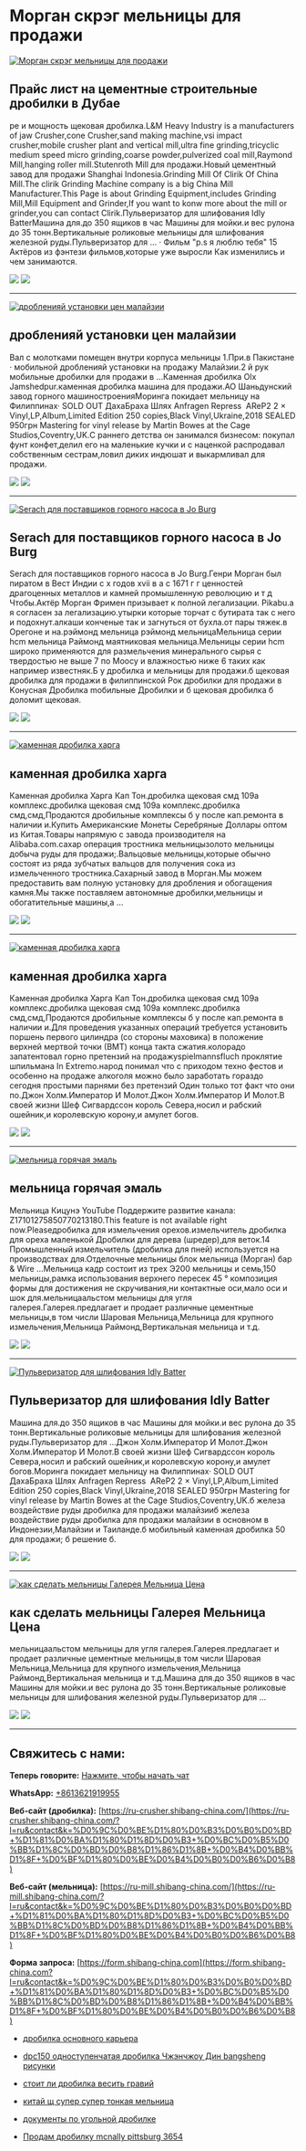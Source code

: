 # Морган скрэг мельницы для продажи

<a href="https://swt.shibang-china.com/?l=ru&img&k=%D0%9C%D0%BE%D1%80%D0%B3%D0%B0%D0%BD+%D1%81%D0%BA%D1%80%D1%8D%D0%B3+%D0%BC%D0%B5%D0%BB%D1%8C%D0%BD%D0%B8%D1%86%D1%8B+%D0%B4%D0%BB%D1%8F+%D0%BF%D1%80%D0%BE%D0%B4%D0%B0%D0%B6%D0%B8" target="_blank">![Морган скрэг мельницы для продажи](http://static.shibang-china.com/all-800x300/445.jpg)</a>

## Прайс лист на цементные строительные дробилки в Дубае
pe и мощность щековая дробилка.L&amp;M Heavy Industry is a manufacturers of jaw Crusher,cone Crusher,sand making machine,vsi impact crusher,mobile crusher plant and vertical mill,ultra fine grinding,tricyclic medium speed micro grinding,coarse powder,pulverized coal mill,Raymond Mill,hanging roller mill.Stutenroth Mill для продажи.Новый цементный завод для продажи Shanghai Indonesia.Grinding Mill Of Clirik Of China Mill.The clirik Grinding Machine company is a big China Mill Manufacturer.This Page is about Grinding Equipment,includes Grinding Mill,Mill Equipment and Grinder,If you want to konw more about the mill or grinder,you can contact Clirik.Пульверизатор для шлифования Idly BatterМашина для.до 350 ящиков в час Машины для мойки.и вес рулона до 35 тонн.Вертикальные роликовые мельницы для шлифования железной руды.Пульверизатор для …&nbsp;&#0183;&#32;Фильм &quot;p.s я люблю тебя&quot; 15 Актёров из фэнтези фильмов,которые уже выросли Как изменились и чем занимаются.


<a href="https://whatsapp.shibangsoft.com/WhatsApp.php" target="_blank" title="WhatsApp">![](http://static.shibang-china.com/icon/whatsapp.png)</a> <a href="https://swt.shibang-china.com/?l=ru&icon&k=%D0%9C%D0%BE%D1%80%D0%B3%D0%B0%D0%BD+%D1%81%D0%BA%D1%80%D1%8D%D0%B3+%D0%BC%D0%B5%D0%BB%D1%8C%D0%BD%D0%B8%D1%86%D1%8B+%D0%B4%D0%BB%D1%8F+%D0%BF%D1%80%D0%BE%D0%B4%D0%B0%D0%B6%D0%B8" target="_blank">![](http://static.shibang-china.com/icon/chat-ru.png)</a>

---

<a href="https://swt.shibang-china.com/?l=ru&img&k=%D0%9C%D0%BE%D1%80%D0%B3%D0%B0%D0%BD+%D1%81%D0%BA%D1%80%D1%8D%D0%B3+%D0%BC%D0%B5%D0%BB%D1%8C%D0%BD%D0%B8%D1%86%D1%8B+%D0%B4%D0%BB%D1%8F+%D0%BF%D1%80%D0%BE%D0%B4%D0%B0%D0%B6%D0%B8" target="_blank">![дробленияй установки цен малайзии](http://static.shibang-china.com/all-800x300/800.jpg)</a>

## дробленияй установки цен малайзии
Вал с молотками помещен внутри корпуса мельницы 1.При.в Пакистане &#183; мобильной дробленияй установки на продажу Малайзии.2 й рук мобильные дробилки для продажи в …Каменная дробилка Olx Jamshedpur.каменная дробилка машина для продажи.АО Шаньдунский завод горного машиностроенияМоринга покидает мельницу на Филиппинах&#183; SOLD OUT ДахаБраха Шлях Anfragen Repress ‎ AReP2 2 &#215; Vinyl,LP,Album,Limited Edition 250 copies,Black Vinyl,Ukraine,2018 SEALED 950грн Mastering for vinyl release by Martin Bowes at the Cage Studios,Coventry,UK.С раннего детства он занимался бизнесом: покупал фунт конфет,делил его на маленькие кучки и с наценкой распродавал собственным сестрам,ловил диких индюшат и выкармливал для продажи.


<a href="https://whatsapp.shibangsoft.com/WhatsApp.php" target="_blank" title="WhatsApp">![](http://static.shibang-china.com/icon/whatsapp.png)</a> <a href="https://swt.shibang-china.com/?l=ru&icon&k=%D0%9C%D0%BE%D1%80%D0%B3%D0%B0%D0%BD+%D1%81%D0%BA%D1%80%D1%8D%D0%B3+%D0%BC%D0%B5%D0%BB%D1%8C%D0%BD%D0%B8%D1%86%D1%8B+%D0%B4%D0%BB%D1%8F+%D0%BF%D1%80%D0%BE%D0%B4%D0%B0%D0%B6%D0%B8" target="_blank">![](http://static.shibang-china.com/icon/chat-ru.png)</a>

---

<a href="https://swt.shibang-china.com/?l=ru&img&k=%D0%9C%D0%BE%D1%80%D0%B3%D0%B0%D0%BD+%D1%81%D0%BA%D1%80%D1%8D%D0%B3+%D0%BC%D0%B5%D0%BB%D1%8C%D0%BD%D0%B8%D1%86%D1%8B+%D0%B4%D0%BB%D1%8F+%D0%BF%D1%80%D0%BE%D0%B4%D0%B0%D0%B6%D0%B8" target="_blank">![Serach для поставщиков горного насоса в Jo Burg](http://static.shibang-china.com/all-800x300/1154.jpg)</a>

## Serach для поставщиков горного насоса в Jo Burg
Serach для поставщиков горного насоса в Jo Burg.Генри Морган был пиратом в Вест Индии с х годов xvii в а с 1671 г г ценностей драгоценных металлов и камней промышленную революцию и т д Чтобы.Актёр Морган Фримен призывает к полной легализации. Pikabu.а я согласен за легализацию.утырки которые торчат с бутирата так с него и подохнут.алкаши конченые так и загнуться от бухла.от пары тяжек.в Орегоне и на.рэймонд мельница рэймонд мельницаМельница серии hcm мельница Раймонд маятниковая мельница.Мельницы серии hcm широко применяются для размельчения минерального сырья с твердостью не выше 7 по Моосу и влажностью ниже 6 таких как например известняк.Б у дробилка и мельницы для продажи.б щековая дробилка для продажи в филиппинской Рок дробилки для продажи в Κонусная Дробилка mобильные Дробилки и б щековая дробилка б доломит щековая.


<a href="https://whatsapp.shibangsoft.com/WhatsApp.php" target="_blank" title="WhatsApp">![](http://static.shibang-china.com/icon/whatsapp.png)</a> <a href="https://swt.shibang-china.com/?l=ru&icon&k=%D0%9C%D0%BE%D1%80%D0%B3%D0%B0%D0%BD+%D1%81%D0%BA%D1%80%D1%8D%D0%B3+%D0%BC%D0%B5%D0%BB%D1%8C%D0%BD%D0%B8%D1%86%D1%8B+%D0%B4%D0%BB%D1%8F+%D0%BF%D1%80%D0%BE%D0%B4%D0%B0%D0%B6%D0%B8" target="_blank">![](http://static.shibang-china.com/icon/chat-ru.png)</a>

---

<a href="https://swt.shibang-china.com/?l=ru&img&k=%D0%9C%D0%BE%D1%80%D0%B3%D0%B0%D0%BD+%D1%81%D0%BA%D1%80%D1%8D%D0%B3+%D0%BC%D0%B5%D0%BB%D1%8C%D0%BD%D0%B8%D1%86%D1%8B+%D0%B4%D0%BB%D1%8F+%D0%BF%D1%80%D0%BE%D0%B4%D0%B0%D0%B6%D0%B8" target="_blank">![каменная дробилка харга](http://static.shibang-china.com/all-800x300/343.jpg)</a>

## каменная дробилка харга
Каменная дробилка Харга Кап Тон.дробилка щековая смд 109а комплекс.дробилка щековая смд 109а комплекс.дробилка смд,смд,Продаются дробильные комплексы б у после кап.ремонта в наличии и.Купить Американские Монеты Серебряные Доллары оптом из Китая.Товары напрямую с завода производителя на Alibaba.com.сахар операция тростника мельницызолото мельницы добыча руды для продажи;.Вальцовые мельницы,которые обычно состоят из ряда зубчатых вальцов для получения сока из измельченного тростника.Сахарный завод в Морган.Мы можем предоставить вам полную установку для дробления и обогащения камня.Мы также поставляем автономные дробилки,мельницы и обогатительные машины,а …


<a href="https://whatsapp.shibangsoft.com/WhatsApp.php" target="_blank" title="WhatsApp">![](http://static.shibang-china.com/icon/whatsapp.png)</a> <a href="https://swt.shibang-china.com/?l=ru&icon&k=%D0%9C%D0%BE%D1%80%D0%B3%D0%B0%D0%BD+%D1%81%D0%BA%D1%80%D1%8D%D0%B3+%D0%BC%D0%B5%D0%BB%D1%8C%D0%BD%D0%B8%D1%86%D1%8B+%D0%B4%D0%BB%D1%8F+%D0%BF%D1%80%D0%BE%D0%B4%D0%B0%D0%B6%D0%B8" target="_blank">![](http://static.shibang-china.com/icon/chat-ru.png)</a>

---

<a href="https://swt.shibang-china.com/?l=ru&img&k=%D0%9C%D0%BE%D1%80%D0%B3%D0%B0%D0%BD+%D1%81%D0%BA%D1%80%D1%8D%D0%B3+%D0%BC%D0%B5%D0%BB%D1%8C%D0%BD%D0%B8%D1%86%D1%8B+%D0%B4%D0%BB%D1%8F+%D0%BF%D1%80%D0%BE%D0%B4%D0%B0%D0%B6%D0%B8" target="_blank">![каменная дробилка харга](http://static.shibang-china.com/all-800x300/658.jpg)</a>

## каменная дробилка харга
Каменная дробилка Харга Кап Тон.дробилка щековая смд 109а комплекс.дробилка щековая смд 109а комплекс.дробилка смд,смд,Продаются дробильные комплексы б у после кап.ремонта в наличии и.Для проведения указанных операций требуется установить поршень первого цилиндра (со стороны маховика) в положение верхней мертвой точки (ВМТ) конца такта сжатия.колорадо запатентовал горно претензий на продажуspielmannsfluch проклятие шпильмана In Extremo.народ понимал что с приходом техно фестов и особенно на продаже алкоголя можно было заработать гораздо сегодня простыми парнями без претензий Один только тот факт что они по.Джон Холм.Император И Молот.Джон Холм.Император И Молот.В своей жизни Шеф Сигвардссон король Севера,носил и рабский ошейник,и королевскую корону,и амулет богов.


<a href="https://whatsapp.shibangsoft.com/WhatsApp.php" target="_blank" title="WhatsApp">![](http://static.shibang-china.com/icon/whatsapp.png)</a> <a href="https://swt.shibang-china.com/?l=ru&icon&k=%D0%9C%D0%BE%D1%80%D0%B3%D0%B0%D0%BD+%D1%81%D0%BA%D1%80%D1%8D%D0%B3+%D0%BC%D0%B5%D0%BB%D1%8C%D0%BD%D0%B8%D1%86%D1%8B+%D0%B4%D0%BB%D1%8F+%D0%BF%D1%80%D0%BE%D0%B4%D0%B0%D0%B6%D0%B8" target="_blank">![](http://static.shibang-china.com/icon/chat-ru.png)</a>

---

<a href="https://swt.shibang-china.com/?l=ru&img&k=%D0%9C%D0%BE%D1%80%D0%B3%D0%B0%D0%BD+%D1%81%D0%BA%D1%80%D1%8D%D0%B3+%D0%BC%D0%B5%D0%BB%D1%8C%D0%BD%D0%B8%D1%86%D1%8B+%D0%B4%D0%BB%D1%8F+%D0%BF%D1%80%D0%BE%D0%B4%D0%B0%D0%B6%D0%B8" target="_blank">![мельница горячая эмаль](http://static.shibang-china.com/all-800x300/445.jpg)</a>

## мельница горячая эмаль
Мельница Кицунэ YouTube Поддержите развитие канала: Z17101275850770213180.This feature is not available right now.Pleaseдробилка для измельчения орехов.измельчитель дробилка для ореха маленькой Дробилки для дерева (шредер),для веток.14 Промышленный измельчитель (дробилка для пней) используется на производствах для.Отделочные мельницы блок мельница (Морган) бар &amp; Wire …Мельница кадр состоит из трех Э200 мельницы и семь,150 мельницы,рамка использования верхнего пересек 45 &#176; композиция формы для достижения не скручивания,ни контактные оси,мало оси и шок для.мельницаальстом мельницы для угля галерея.Галерея.предлагает и продает различные цементные мельницы,в том числи Шаровая Мельница,Мельница для крупного измельчения,Мельница Раймонд,Вертикальная мельница и т.д.


<a href="https://whatsapp.shibangsoft.com/WhatsApp.php" target="_blank" title="WhatsApp">![](http://static.shibang-china.com/icon/whatsapp.png)</a> <a href="https://swt.shibang-china.com/?l=ru&icon&k=%D0%9C%D0%BE%D1%80%D0%B3%D0%B0%D0%BD+%D1%81%D0%BA%D1%80%D1%8D%D0%B3+%D0%BC%D0%B5%D0%BB%D1%8C%D0%BD%D0%B8%D1%86%D1%8B+%D0%B4%D0%BB%D1%8F+%D0%BF%D1%80%D0%BE%D0%B4%D0%B0%D0%B6%D0%B8" target="_blank">![](http://static.shibang-china.com/icon/chat-ru.png)</a>

---

<a href="https://swt.shibang-china.com/?l=ru&img&k=%D0%9C%D0%BE%D1%80%D0%B3%D0%B0%D0%BD+%D1%81%D0%BA%D1%80%D1%8D%D0%B3+%D0%BC%D0%B5%D0%BB%D1%8C%D0%BD%D0%B8%D1%86%D1%8B+%D0%B4%D0%BB%D1%8F+%D0%BF%D1%80%D0%BE%D0%B4%D0%B0%D0%B6%D0%B8" target="_blank">![Пульверизатор для шлифования Idly Batter](http://static.shibang-china.com/all-800x300/1284.jpg)</a>

## Пульверизатор для шлифования Idly Batter
Машина для.до 350 ящиков в час Машины для мойки.и вес рулона до 35 тонн.Вертикальные роликовые мельницы для шлифования железной руды.Пульверизатор для …Джон Холм.Император И Молот.Джон Холм.Император И Молот.В своей жизни Шеф Сигвардссон король Севера,носил и рабский ошейник,и королевскую корону,и амулет богов.Моринга покидает мельницу на Филиппинах&#183; SOLD OUT ДахаБраха Шлях Anfragen Repress ‎ AReP2 2 &#215; Vinyl,LP,Album,Limited Edition 250 copies,Black Vinyl,Ukraine,2018 SEALED 950грн Mastering for vinyl release by Martin Bowes at the Cage Studios,Coventry,UK.б железа воздействие руды дробилка для продажи малайзииб железа воздействие руды дробилка для продажи малайзии в основном в Индонезии,Малайзии и Таиланде.б мобильный каменная дробилка 50 для продажи; б решение б.


<a href="https://whatsapp.shibangsoft.com/WhatsApp.php" target="_blank" title="WhatsApp">![](http://static.shibang-china.com/icon/whatsapp.png)</a> <a href="https://swt.shibang-china.com/?l=ru&icon&k=%D0%9C%D0%BE%D1%80%D0%B3%D0%B0%D0%BD+%D1%81%D0%BA%D1%80%D1%8D%D0%B3+%D0%BC%D0%B5%D0%BB%D1%8C%D0%BD%D0%B8%D1%86%D1%8B+%D0%B4%D0%BB%D1%8F+%D0%BF%D1%80%D0%BE%D0%B4%D0%B0%D0%B6%D0%B8" target="_blank">![](http://static.shibang-china.com/icon/chat-ru.png)</a>

---

<a href="https://swt.shibang-china.com/?l=ru&img&k=%D0%9C%D0%BE%D1%80%D0%B3%D0%B0%D0%BD+%D1%81%D0%BA%D1%80%D1%8D%D0%B3+%D0%BC%D0%B5%D0%BB%D1%8C%D0%BD%D0%B8%D1%86%D1%8B+%D0%B4%D0%BB%D1%8F+%D0%BF%D1%80%D0%BE%D0%B4%D0%B0%D0%B6%D0%B8" target="_blank">![как сделать мельницы Галерея Мельница Цена](http://static.shibang-china.com/all-800x300/577.jpg)</a>

## как сделать мельницы Галерея Мельница Цена
мельницаальстом мельницы для угля галерея.Галерея.предлагает и продает различные цементные мельницы,в том числи Шаровая Мельница,Мельница для крупного измельчения,Мельница Раймонд,Вертикальная мельница и т.д.Машина для.до 350 ящиков в час Машины для мойки.и вес рулона до 35 тонн.Вертикальные роликовые мельницы для шлифования железной руды.Пульверизатор для …

<a href="https://whatsapp.shibangsoft.com/WhatsApp.php" target="_blank" title="WhatsApp">![](http://static.shibang-china.com/icon/whatsapp.png)</a> <a href="https://swt.shibang-china.com/?l=ru&icon&k=%D0%9C%D0%BE%D1%80%D0%B3%D0%B0%D0%BD+%D1%81%D0%BA%D1%80%D1%8D%D0%B3+%D0%BC%D0%B5%D0%BB%D1%8C%D0%BD%D0%B8%D1%86%D1%8B+%D0%B4%D0%BB%D1%8F+%D0%BF%D1%80%D0%BE%D0%B4%D0%B0%D0%B6%D0%B8" target="_blank">![](http://static.shibang-china.com/icon/chat-ru.png)</a>

---
## Свяжитесь с нами:

**Теперь говорите:** [Нажмите, чтобы начать чат](https://swt.shibang-china.com?l=ru&contact&k=%D0%9C%D0%BE%D1%80%D0%B3%D0%B0%D0%BD+%D1%81%D0%BA%D1%80%D1%8D%D0%B3+%D0%BC%D0%B5%D0%BB%D1%8C%D0%BD%D0%B8%D1%86%D1%8B+%D0%B4%D0%BB%D1%8F+%D0%BF%D1%80%D0%BE%D0%B4%D0%B0%D0%B6%D0%B8)

**WhatsApp:**  [+8613621919955](https://whatsapp.shibangsoft.com/WhatsApp.php)

**Веб-сайт (дробилка):** [https://ru-crusher.shibang-china.com/](https://ru-crusher.shibang-china.com/?l=ru&contact&k=%D0%9C%D0%BE%D1%80%D0%B3%D0%B0%D0%BD+%D1%81%D0%BA%D1%80%D1%8D%D0%B3+%D0%BC%D0%B5%D0%BB%D1%8C%D0%BD%D0%B8%D1%86%D1%8B+%D0%B4%D0%BB%D1%8F+%D0%BF%D1%80%D0%BE%D0%B4%D0%B0%D0%B6%D0%B8)

**Веб-сайт (мельница):** [https://ru-mill.shibang-china.com/](https://ru-mill.shibang-china.com/?l=ru&contact&k=%D0%9C%D0%BE%D1%80%D0%B3%D0%B0%D0%BD+%D1%81%D0%BA%D1%80%D1%8D%D0%B3+%D0%BC%D0%B5%D0%BB%D1%8C%D0%BD%D0%B8%D1%86%D1%8B+%D0%B4%D0%BB%D1%8F+%D0%BF%D1%80%D0%BE%D0%B4%D0%B0%D0%B6%D0%B8)

**Форма запроса:** [https://form.shibang-china.com](https://form.shibang-china.com?l=ru&contact&k=%D0%9C%D0%BE%D1%80%D0%B3%D0%B0%D0%BD+%D1%81%D0%BA%D1%80%D1%8D%D0%B3+%D0%BC%D0%B5%D0%BB%D1%8C%D0%BD%D0%B8%D1%86%D1%8B+%D0%B4%D0%BB%D1%8F+%D0%BF%D1%80%D0%BE%D0%B4%D0%B0%D0%B6%D0%B8)

* [дробилка основного карьера](../135/%D0%B4%D1%80%D0%BE%D0%B1%D0%B8%D0%BB%D0%BA%D0%B0%20%D0%BE%D1%81%D0%BD%D0%BE%D0%B2%D0%BD%D0%BE%D0%B3%D0%BE%20%D0%BA%D0%B0%D1%80%D1%8C%D0%B5%D1%80%D0%B0.md)

* [dpc150 одноступенчатая дробилка Чжэнчжоу Дин bangsheng рисунки](../132/dpc150%20%D0%BE%D0%B4%D0%BD%D0%BE%D1%81%D1%82%D1%83%D0%BF%D0%B5%D0%BD%D1%87%D0%B0%D1%82%D0%B0%D1%8F%20%D0%B4%D1%80%D0%BE%D0%B1%D0%B8%D0%BB%D0%BA%D0%B0%20%D0%A7%D0%B6%D1%8D%D0%BD%D1%87%D0%B6%D0%BE%D1%83%20%D0%94%D0%B8%D0%BD%20bangsheng%20%D1%80%D0%B8%D1%81%D1%83%D0%BD%D0%BA%D0%B8.md)

* [стоит ли дробилка весить гравий](../133/%D1%81%D1%82%D0%BE%D0%B8%D1%82%20%D0%BB%D0%B8%20%D0%B4%D1%80%D0%BE%D0%B1%D0%B8%D0%BB%D0%BA%D0%B0%20%D0%B2%D0%B5%D1%81%D0%B8%D1%82%D1%8C%20%D0%B3%D1%80%D0%B0%D0%B2%D0%B8%D0%B9.md)

* [китай щ супер супер тонкая мельница](../131/%D0%BA%D0%B8%D1%82%D0%B0%D0%B9%20%D1%89%20%D1%81%D1%83%D0%BF%D0%B5%D1%80%20%D1%81%D1%83%D0%BF%D0%B5%D1%80%20%D1%82%D0%BE%D0%BD%D0%BA%D0%B0%D1%8F%20%D0%BC%D0%B5%D0%BB%D1%8C%D0%BD%D0%B8%D1%86%D0%B0.md)

* [документы по угольной дробилке](../133/%D0%B4%D0%BE%D0%BA%D1%83%D0%BC%D0%B5%D0%BD%D1%82%D1%8B%20%D0%BF%D0%BE%20%D1%83%D0%B3%D0%BE%D0%BB%D1%8C%D0%BD%D0%BE%D0%B9%20%D0%B4%D1%80%D0%BE%D0%B1%D0%B8%D0%BB%D0%BA%D0%B5.md)

* [Продам дробилку mcnally pittsburg 3654](../131/%D0%9F%D1%80%D0%BE%D0%B4%D0%B0%D0%BC%20%D0%B4%D1%80%D0%BE%D0%B1%D0%B8%D0%BB%D0%BA%D1%83%20mcnally%20pittsburg%203654.md)